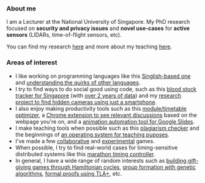 ### About me

I am a Lecturer at the National University of Singapore. My PhD research focused on **security and privacy issues** and **novel use-cases** for **active sensors** (LIDARs, time-of-flight sensors, etc).

You can find my research [here](https://sriramsami.com/research) and more about my teaching [here](https://sriramsami.com/teaching/).

### Areas of interest

- I like working on programming languages like this [Singlish-based one](https://github.com/frizensami/singlang) and [understanding the quirks of other languages](https://github.com/frizensami/haskell-optimization).
- I try to find ways to do social good using code, such as this [blood stock tracker for Singapore](https://github.com/frizensami/singapore-bloodstocks-bot) (with [over 2 years of data](https://github.com/frizensami/red-cross-blood-stocks)) and my [research project to find hidden cameras using just a smartphone](https://github.com/frizensami/lapd).
- I also enjoy making productivity tools such as this [module/timetable optimizer](https://github.com/frizensami/nus-timetable-optimizer), a [Chrome extension to see relevant discussions](https://github.com/UseCrowdWise/crowdwise) based on the webpage you're on, and a [animation automation tool for Google Slides](https://chrome.google.com/webstore/detail/slides-animator/mhdmaokphjlbobmlioagngakkofbchdo).
- I make teaching tools when possible such as this [plagiarism checker](https://github.com/frizensami/plagiarism-basic) and the beginnings of [an operating system for teaching puposes](https://github.com/frizensami/ramos).
- I've made a few [collaborative](https://github.com/frizensami/treehouse-game) and [experimental](https://github.com/frizensami/dixit) games.
- When possible, I try to find real-world cases for timing-sensitive distributed systems like this [marathon timing controller](https://github.com/frizensami/tvm).
- In general, I have a wide range of random interests such as [building gift-giving games through Hamiltonian cycles](https://github.com/frizensami/archangel), [group formation with genetic algorithms](https://github.com/frizensami/group-matching), [formal proofs using TLA+](https://github.com/frizensami/tlaplus-projects), etc.
